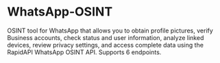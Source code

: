 # WhatsApp-OSINT
OSINT tool for WhatsApp that allows you to obtain profile pictures, verify Business accounts, check status and user information, analyze linked devices, review privacy settings, and access complete data using the RapidAPI WhatsApp OSINT API. Supports 6 endpoints.
